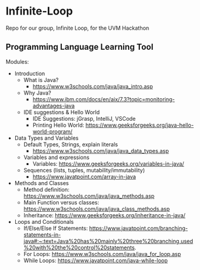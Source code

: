 # Infinite-Loop
Repo for our group, Infinite Loop, for the UVM Hackathon

## Programming Language Learning Tool
Modules:
- Introduction
  - What is Java?
    - https://www.w3schools.com/java/java_intro.asp
  - Why Java?
    - https://www.ibm.com/docs/en/aix/7.3?topic=monitoring-advantages-java
  - IDE suggestions & Hello World
    - IDE Suggestions: jGrasp, IntelliJ, VSCode
    - Printing Hello World: https://www.geeksforgeeks.org/java-hello-world-program/
- Data Types and Variables
  - Default Types, Strings, explain literals
    - https://www.w3schools.com/java/java_data_types.asp
  - Variables and expressions
    - Variables: https://www.geeksforgeeks.org/variables-in-java/
  - Sequences (lists, tuples, mutability/immutability)
    - https://www.javatpoint.com/array-in-java
- Methods and Classes
  - Method definition: https://www.w3schools.com/java/java_methods.asp
  - Main Function versus classes: https://www.w3schools.com/java/java_class_methods.asp
  - Inheritance: https://www.geeksforgeeks.org/inheritance-in-java/
- Loops and Conditionals
  - If/Else/Else If Statements: https://www.javatpoint.com/branching-statements-in-java#:~:text=Java%20has%20mainly%20three%20branching,used%20with%20the%20control%20statements.
  - For Loops: https://www.w3schools.com/java/java_for_loop.asp
  - While Loops: https://www.javatpoint.com/java-while-loop
